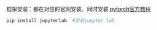 <!--
 * @Description: 
 * @Version: 2.0
 * @Autor: lxp
 * @Date: 2021-07-03 11:57:28
 * @LastEditors: lxp
 * @LastEditTime: 2021-07-03 13:23:44
-->
框架安装：都在对应的官网安装，同时安装 
[pytorch官方教程](https://pytorch.org/tutorials/)
```sh
pip install jupyterlab  #安装jupyter lab
```